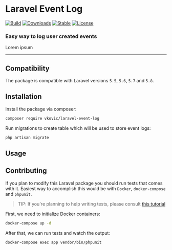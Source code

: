 # Laravel Event Log

[![Build](https://api.travis-ci.org/vkovic/laravel-event-log.svg?branch=master)](https://travis-ci.org/vkovic/laravel-event-log)
[![Downloads](https://poser.pugx.org/vkovic/laravel-event-log/downloads)](https://packagist.org/packages/vkovic/laravel-event-log)
[![Stable](https://poser.pugx.org/vkovic/laravel-event-log/v/stable)](https://packagist.org/packages/vkovic/laravel-event-log)
[![License](https://poser.pugx.org/vkovic/laravel-event-log/license)](https://packagist.org/packages/vkovic/laravel-event-log)

### Easy way to log user created events

Lorem ipsum

---

## Compatibility

The package is compatible with Laravel versions `5.5`, `5.6`, `5.7` and `5.8`.

## Installation

Install the package via composer:

```bash
composer require vkovic/laravel-event-log
```

Run migrations to create table which will be used to store event logs:

```bash
php artisan migrate
```

## Usage

## Contributing

If you plan to modify this Laravel package you should run tests that comes with it.
Easiest way to accomplish this would be with `Docker`, `docker-compose` and `phpunit`.

> TIP: If you're planning to help writing tests, please consult [this tutorial](https://adamwathan.me/2016/08/15/three-approaches-to-testing-events-in-laravel/)

First, we need to initialize Docker containers:

```bash
docker-compose up -d
```

After that, we can run tests and watch the output:

```bash
docker-compose exec app vendor/bin/phpunit
```